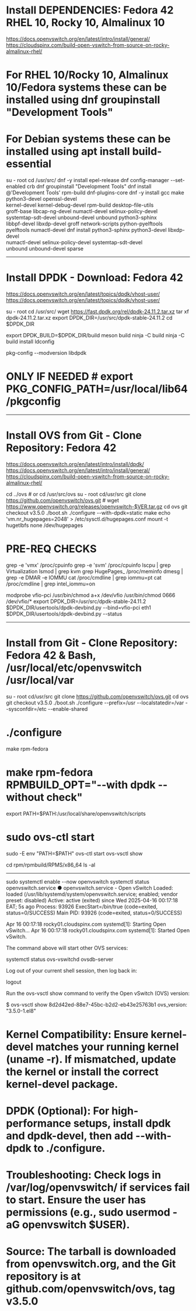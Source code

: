 # Install DEPENDENCIES: Fedora 42 RHEL 10, Rocky 10, Almalinux 10

https://docs.openvswitch.org/en/latest/intro/install/general/
https://cloudspinx.com/build-open-vswitch-from-source-on-rocky-almalinux-rhel/

# For RHEL 10/Rocky 10, Almalinux 10/Fedora systems these can be installed using dnf groupinstall "Development Tools"
# For Debian systems these can be installed using apt install build-essential

su - root
cd /usr/src/
dnf -y install epel-release
dnf config-manager --set-enabled crb
dnf groupinstall "Development Tools"
dnf install @'Development Tools' rpm-build dnf-plugins-core
dnf -y install gcc make python3-devel openssl-devel \
    kernel-devel kernel-debug-devel rpm-build desktop-file-utils \
    groff-base libcap-ng-devel numactl-devel selinux-policy-devel \
    systemtap-sdt-devel unbound-devel unbound python3-sphinx \
    libbpf-devel libxdp-devel groff network-scripts python-pyelftools \
    pyelftools numactl-devel
dnf install python3-sphinx python3-devel libxdp-devel \
    numactl-devel selinux-policy-devel systemtap-sdt-devel \
    unbound unbound-devel sparse
_____________________________________________________________________________
# Install DPDK - Download: Fedora 42

https://docs.openvswitch.org/en/latest/topics/dpdk/vhost-user/
https://docs.openvswitch.org/en/latest/topics/dpdk/vhost-user/

su - root
cd /usr/src/
wget https://fast.dpdk.org/rel/dpdk-24.11.2.tar.xz
tar xf dpdk-24.11.2.tar.xz
export DPDK_DIR=/usr/src/dpdk-stable-24.11.2
cd $DPDK_DIR

export DPDK_BUILD=$DPDK_DIR/build
meson build
ninja -C build
ninja -C build install
ldconfig

pkg-config --modversion libdpdk
# ONLY IF NEEDED # export PKG_CONFIG_PATH=/usr/local/lib64/pkgconfig

_____________________________________________________________________________
# Install OVS from Git - Clone Repository: Fedora 42
https://docs.openvswitch.org/en/latest/intro/install/dpdk/
https://docs.openvswitch.org/en/latest/intro/install/general/
https://cloudspinx.com/build-open-vswitch-from-source-on-rocky-almalinux-rhel/

cd ../ovs # or cd /usr/src/ovs
su - root
cd/usr/src
git clone https://github.com/openvswitch/ovs.git # wget https://www.openvswitch.org/releases/openvswitch-$VER.tar.gz
cd ovs
git checkout v3.5.0
./boot.sh
./configure --with-dpdk=static
make
echo 'vm.nr_hugepages=2048' > /etc/sysctl.d/hugepages.conf
mount -t hugetlbfs none /dev/hugepages

# PRE-REQ CHECKS
grep -e 'vmx' /proc/cpuinfo
grep -e 'svm' /proc/cpuinfo
lscpu | grep Virtualization
lsmod | grep kvm
grep HugePages_ /proc/meminfo
dmesg | grep -e DMAR -e IOMMU
cat /proc/cmdline | grep iommu=pt
cat /proc/cmdline | grep intel_iommu=on

modprobe vfio-pci
/usr/bin/chmod a+x /dev/vfio
/usr/bin/chmod 0666 /dev/vfio/*
export DPDK_DIR=/usr/src/dpdk-stable-24.11.2
$DPDK_DIR/usertools/dpdk-devbind.py --bind=vfio-pci eth1
$DPDK_DIR/usertools/dpdk-devbind.py --status



_____________________________________________________________________________

# Install from Git - Clone Repository: Fedora 42 & Bash, /usr/local/etc/openvswitch /usr/local/var
su - root
cd/usr/src
git clone https://github.com/openvswitch/ovs.git
cd ovs
git checkout v3.5.0
./boot.sh
./configure --prefix=/usr --localstatedir=/var --sysconfdir=/etc --enable-shared
# ./configure
make rpm-fedora
# make rpm-fedora RPMBUILD_OPT="--with dpdk --without check"

export PATH=$PATH:/usr/local/share/openvswitch/scripts
# sudo ovs-ctl start
sudo -E env "PATH=$PATH" ovs-ctl start
ovs-vsctl show

cd rpm/rpmbuild/RPMS/x86_64
ls -al

_____________________________________________________________________________


sudo systemctl enable --now openvswitch
systemctl status openvswitch.service
● openvswitch.service - Open vSwitch
   Loaded: loaded (/usr/lib/systemd/system/openvswitch.service; enabled; vendor preset: disabled)
   Active: active (exited) since Wed 2025-04-16 00:17:18 EAT; 5s ago
  Process: 93926 ExecStart=/bin/true (code=exited, status=0/SUCCESS)
 Main PID: 93926 (code=exited, status=0/SUCCESS)

Apr 16 00:17:18 rocky01.cloudspinx.com systemd[1]: Starting Open vSwitch...
Apr 16 00:17:18 rocky01.cloudspinx.com systemd[1]: Started Open vSwitch.

The command above will start other OVS services:

systemctl status ovs-vswitchd ovsdb-server

Log out of your current shell session, then log back in:

logout

Run the ovs-vsctl show command to verify the Open vSwitch (OVS) version:

$ ovs-vsctl show
8d2d42ed-88e7-45bc-b2d2-eb43e25763b1
    ovs_version: "3.5.0-1.el8"
# Kernel Compatibility: Ensure kernel-devel matches your running kernel (uname -r). If mismatched, update the kernel or install the correct kernel-devel package.
# DPDK (Optional): For high-performance setups, install dpdk and dpdk-devel, then add --with-dpdk to ./configure.
# Troubleshooting: Check logs in /var/log/openvswitch/ if services fail to start. Ensure the user has permissions (e.g., sudo usermod -aG openvswitch $USER).
# Source: The tarball is downloaded from openvswitch.org, and the Git repository is at github.com/openvswitch/ovs, tag v3.5.0

